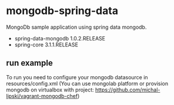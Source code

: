 mongodb-spring-data
===================

MongoDb sample application using spring data mongodb.

* spring-data-mongodb 1.0.2.RELEASE
* spring-core 3.1.1.RELEASE

run example
----------------------

To run you need to configure your mongodb datasource in resources/config.xml
(You can use mongolab platform or provision mongodb on virtualbox with project: https://github.com/michal-lipski/vagrant-mongodb-chef)
